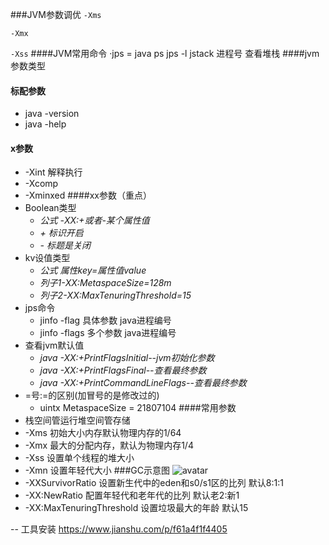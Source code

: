 ###JVM参数调优
`-Xms`

`-Xmx`

`-Xss`
####JVM常用命令
    ·jps = java ps     jps -l   jstack 进程号 查看堆栈
####jvm参数类型
   #### 标配参数
   - java -version
   - java -help
   #### x参数
   - -Xint 解释执行
   - -Xcomp 
   - -Xminxed
   ####xx参数（重点）
   - Boolean类型
      - *公式 -XX:+或者-某个属性值*
      - *+ 标识开启*
      - *- 标题是关闭*
   - kv设值类型
      - *公式 属性key=属性值value*
      - *列子1-XX:MetaspaceSize=128m*
      - *列子2-XX:MaxTenuringThreshold=15*
   - jps命令
      - jinfo -flag 具体参数 java进程编号
      - jinfo -flags 多个参数 java进程编号
   - 查看jvm默认值
      - *java -XX:+PrintFlagsInitial--jvm初始化参数*
      - *java -XX:+PrintFlagsFinal--查看最终参数*
      - *java -XX:+PrintCommandLineFlags--查看最终参数*
   - =号:=的区别(加冒号的是修改过的)
      - uintx MetaspaceSize = 21807104
   ####常用参数
   - 栈空间管运行堆空间管存储
   - -Xms 初始大小内存默认物理内存的1/64
   - -Xmx 最大的分配内存，默认为物理内存1/4
   - -Xss 设置单个线程的堆大小
   - -Xmn 设置年轻代大小
###GC示意图
   ![avatar](/images/1586334881.jpg)
- -XXSurvivorRatio 设置新生代中的eden和s0/s1区的比列
  默认8:1:1
- -XX:NewRatio 配置年轻代和老年代的比列 默认老2:新1
- -XX:MaxTenuringThreshold 设置垃圾最大的年龄 默认15
 
 -- 工具安装
https://www.jianshu.com/p/f61a4f1f4405
      
      
  